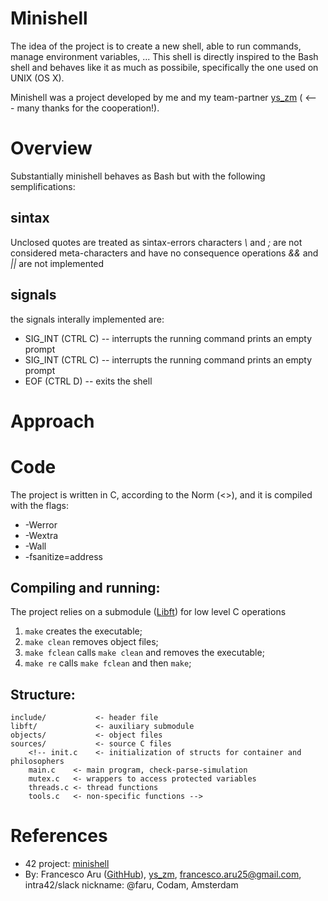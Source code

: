 # Minishell
The idea of the project is to create a new shell, able to run commands, manage environment variables, ...
This shell is directly inspired to the Bash shell and behaves like it as much as possibile, specifically the one used on UNIX (OS X).

Minishell was a project developed by me and my team-partner [ys_zm](https://github.com/ys-zm) ( <--- many thanks for the cooperation!).


# Overview
Substantially minishell behaves as Bash but with the following semplifications:
## sintax
Unclosed quotes are treated as sintax-errors
characters *\\* and *;* are not considered meta-characters and have no consequence
operations *&&* and *||* are not implemented

## signals
the signals interally implemented are:
- SIG_INT (CTRL C)  -- interrupts the running command prints an empty prompt
- SIG_INT (CTRL C)  -- interrupts the running command prints an empty prompt
- EOF (CTRL D)  -- exits the shell

# Approach


# Code
The project is written in C, according to the Norm (<<LINK>>), and it is compiled with the flags:
- -Werror
- -Wextra
- -Wall
- -fsanitize=address

## Compiling and running:
The project relies on a submodule ([Libft](https://github.com/Orpheus-3145/Libft)) for low level C operations
1. `make`    creates the executable;
1. `make clean`    removes object files;
1. `make fclean`    calls `make clean` and removes the executable;
1. `make re`    calls `make fclean` and then `make`;

## Structure:
    include/           <- header file
    libft/             <- auxiliary submodule 
    objects/           <- object files
    sources/           <- source C files
        <!-- init.c    <- initialization of structs for container and philosophers
        main.c    <- main program, check-parse-simulation
        mutex.c   <- wrappers to access protected variables
        threads.c <- thread functions
        tools.c   <- non-specific functions -->

# References
- 42 project: [minishell](https://cdn.intra.42.fr/pdf/pdf/99970/en.subject.pdf)
- By: Francesco Aru ([GithHub](https://github.com/Orpheus-3145)), [ys_zm](https://github.com/ys-zm), francesco.aru25@gmail.com, intra42/slack nickname: @faru, Codam, Amsterdam